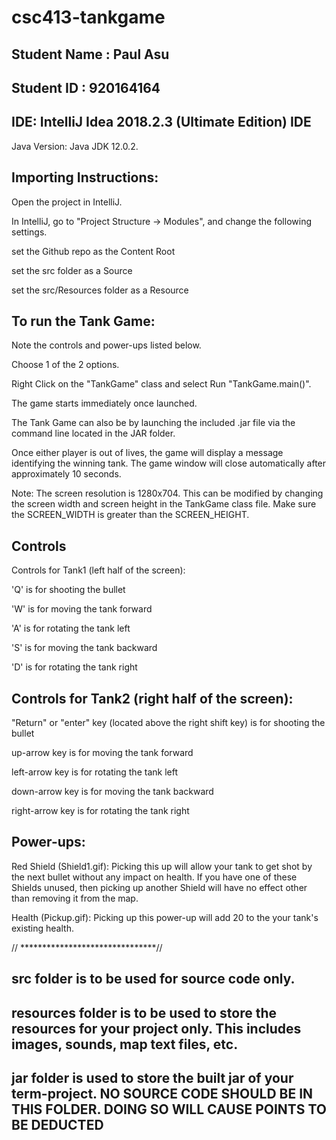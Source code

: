 # csc413-tankgame

## Student Name  : Paul Asu
## Student ID    : 920164164


## IDE: IntelliJ Idea 2018.2.3 (Ultimate Edition) IDE

Java Version: Java JDK 12.0.2.

## Importing Instructions:
Open the project in IntelliJ.

In IntelliJ, go to "Project Structure -> Modules", and change the following settings.

set the Github repo as the Content Root

set the src folder as a Source

set the src/Resources folder as a Resource

## To run the Tank Game:
Note the controls and power-ups listed below.

Choose 1 of the 2 options.

Right Click on the "TankGame" class and select Run "TankGame.main()". 

The game starts immediately once launched.

The Tank Game can also be by launching the included .jar file via the command line located in the JAR folder.

Once either player is out of lives, the game will display a message identifying the winning tank. The game window will close automatically after approximately 10 seconds.

Note: The screen resolution is 1280x704. This can be modified by changing the screen width and screen height in the TankGame class file. Make sure the SCREEN_WIDTH is greater than the SCREEN_HEIGHT.

## Controls
Controls for Tank1 (left half of the screen):

'Q' is for shooting the bullet

'W' is for moving the tank forward

'A' is for rotating the tank left

'S' is for moving the tank backward

'D' is for rotating the tank right


## Controls for Tank2 (right half of the screen):

"Return" or "enter" key (located above the right shift key) is for shooting the bullet

up-arrow key is for moving the tank forward

left-arrow key is for rotating the tank left

down-arrow key is for moving the tank backward

right-arrow key is for rotating the tank right


## Power-ups:
Red Shield (Shield1.gif): Picking this up will allow your tank to get shot by the next bullet without any impact on health. If you have one of these Shields unused, then picking up another Shield will have no effect other than removing it from the map.

Health (Pickup.gif): Picking up this power-up will add 20 to the your tank's existing health.


// *******************************//
## src folder is to be used for source code only.

## resources folder is to be used to store the resources for your project only. This includes images, sounds, map text files, etc.

## jar folder is used to store the built jar of your term-project. NO SOURCE CODE SHOULD BE IN THIS FOLDER. DOING SO WILL CAUSE POINTS TO BE DEDUCTED

